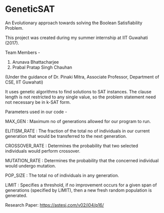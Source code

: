 # GeneticSAT
An Evolutionary approach towards solving the Boolean Satisfiability Problem.

This project was created during my summer internship at IIT Guwahati
(2017).

Team Members -
1. Arunava Bhattacharjee
2. Prabal Pratap Singh Chauhan

(Under the guidance of Dr. Pinaki Mitra, Associate Professor, Department of CSE, IIT Guwahati)

It uses genetic algorithms to find solutions to SAT instances. The
clause length is not restricted to any single value, so the problem
statement need not necessary  be in k-SAT form.

Parameters used in our code -

MAX_GEN : Maximum no of generations allowed for our program to run.

ELITISM_RATE : The fraction of the total no of individuals in our
current generation that would be transferred to the next generation.

CROSSOVER_RATE : Determines the probability that two selected
individuals would perform crossover.

MUTATION_RATE : Determines the probability that the concerned individual
would undergo mutation.

POP_SIZE : The total no of individuals in any generation.

LIMIT : Specifies a threshold, if no improvement occurs for a given span
of generations (specified by LIMIT), then a new fresh random population
is generated.

Research Paper: https://astesj.com/v02/i04/p16/
